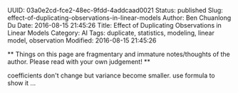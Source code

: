 UUID: 03a0e2cd-fce2-48ec-9fdd-4addcaad0021
Status: published
Slug: effect-of-duplicating-observations-in-linear-models
Author: Ben Chuanlong Du
Date: 2016-08-15 21:45:26
Title: Effect of Duplicating Observations in Linear Models
Category: AI
Tags: duplicate, statistics, modeling, linear model, observation
Modified: 2016-08-15 21:45:26

**
Things on this page are fragmentary and immature notes/thoughts of the author. 
Please read with your own judgement!
**
 
coefficients don't change but variance become smaller.
use formula to show it ...

